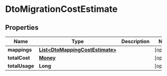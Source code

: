 
# DtoMigrationCostEstimate

## Properties
Name | Type | Description | Notes
------------ | ------------- | ------------- | -------------
**mappings** | [**List&lt;DtoMappingCostEstimate&gt;**](DtoMappingCostEstimate.md) |  |  [optional]
**totalCost** | [**Money**](Money.md) |  |  [optional]
**totalUsage** | **Long** |  |  [optional]



